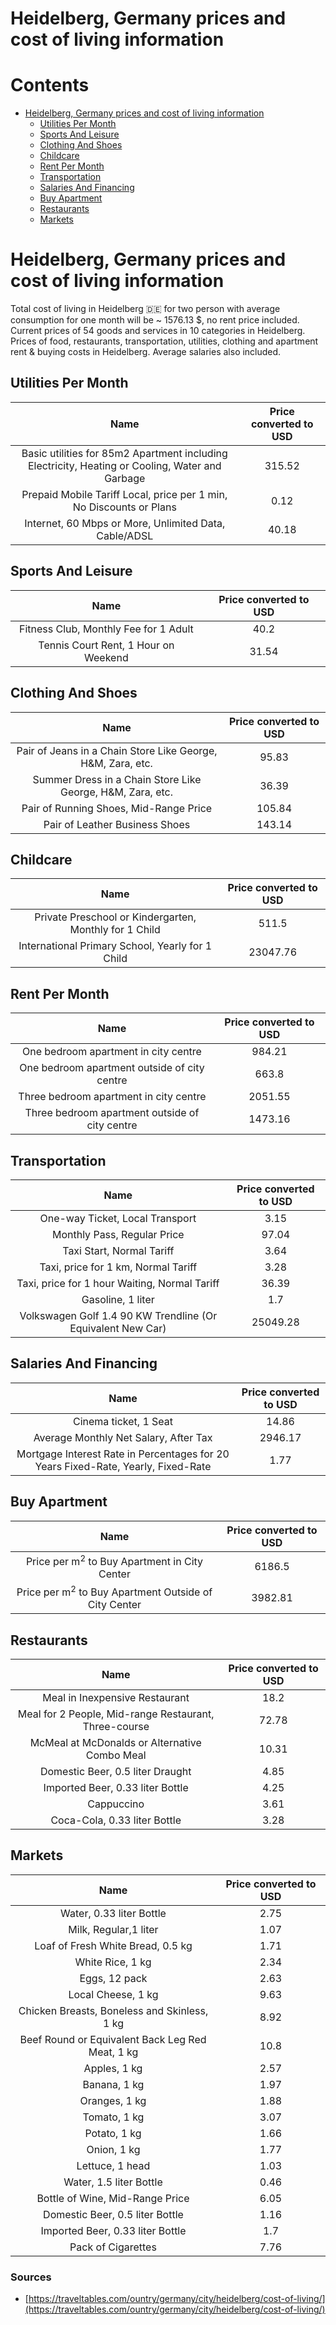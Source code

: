 
Heidelberg, Germany prices and cost of living information
=========================================================

Contents
========

* [Heidelberg, Germany prices and cost of living information](#heidelberg-germany-prices-and-cost-of-living-information)
	* [Utilities Per Month](#utilities-per-month)
	* [Sports And Leisure](#sports-and-leisure)
	* [Clothing And Shoes](#clothing-and-shoes)
	* [Childcare](#childcare)
	* [Rent Per Month](#rent-per-month)
	* [Transportation](#transportation)
	* [Salaries And Financing](#salaries-and-financing)
	* [Buy Apartment](#buy-apartment)
	* [Restaurants](#restaurants)
	* [Markets](#markets)

# Heidelberg, Germany prices and cost of living information


Total cost of living in Heidelberg 🇩🇪 for two person with average consumption for one month will be ~ 1576.13 $, no rent
 price included. Current prices of 54 goods and services in 10 categories  in Heidelberg. Prices of food, restaurants, 
transportation, utilities, clothing and apartment rent & buying costs in Heidelberg. Average salaries also included.
## Utilities Per Month
  

|Name|Price converted to USD|
| :---: | :---: |
|Basic utilities for 85m2 Apartment including Electricity, Heating or Cooling, Water and Garbage|315.52|
|Prepaid Mobile Tariff Local, price per 1 min, No Discounts or Plans|0.12|
|Internet, 60 Mbps or More, Unlimited Data, Cable/ADSL|40.18|
  

## Sports And Leisure
  

|Name|Price converted to USD|
| :---: | :---: |
|Fitness Club, Monthly Fee for 1 Adult|40.2|
|Tennis Court Rent, 1 Hour on Weekend|31.54|
  

## Clothing And Shoes
  

|Name|Price converted to USD|
| :---: | :---: |
|Pair of Jeans in a Chain Store Like George, H&M, Zara, etc.|95.83|
|Summer Dress in a Chain Store Like George, H&M, Zara, etc.|36.39|
|Pair of Running Shoes, Mid-Range Price|105.84|
|Pair of Leather Business Shoes|143.14|
  

## Childcare
  

|Name|Price converted to USD|
| :---: | :---: |
|Private Preschool or Kindergarten, Monthly for 1 Child|511.5|
|International Primary School, Yearly for 1 Child|23047.76|
  

## Rent Per Month
  

|Name|Price converted to USD|
| :---: | :---: |
|One bedroom apartment in city centre|984.21|
|One bedroom apartment outside of city centre|663.8|
|Three bedroom apartment in city centre|2051.55|
|Three bedroom apartment outside of city centre|1473.16|
  

## Transportation
  

|Name|Price converted to USD|
| :---: | :---: |
|One-way Ticket, Local Transport|3.15|
|Monthly Pass, Regular Price|97.04|
|Taxi Start, Normal Tariff|3.64|
|Taxi, price for 1 km, Normal Tariff|3.28|
|Taxi, price for 1 hour Waiting, Normal Tariff|36.39|
|Gasoline, 1 liter|1.7|
|Volkswagen Golf 1.4 90 KW Trendline (Or Equivalent New Car)|25049.28|
  

## Salaries And Financing
  

|Name|Price converted to USD|
| :---: | :---: |
|Cinema ticket, 1 Seat|14.86|
|Average Monthly Net Salary, After Tax|2946.17|
|Mortgage Interest Rate in Percentages for 20 Years Fixed-Rate, Yearly, Fixed-Rate|1.77|
  

## Buy Apartment
  

|Name|Price converted to USD|
| :---: | :---: |
|Price per m<sup>2</sup> to Buy Apartment in City Center|6186.5|
|Price per m<sup>2</sup> to Buy Apartment Outside of City Center|3982.81|
  

## Restaurants
  

|Name|Price converted to USD|
| :---: | :---: |
|Meal in Inexpensive Restaurant|18.2|
|Meal for 2 People, Mid-range Restaurant, Three-course|72.78|
|McMeal at McDonalds or Alternative Combo Meal|10.31|
|Domestic Beer, 0.5 liter Draught|4.85|
|Imported Beer, 0.33 liter Bottle|4.25|
|Cappuccino|3.61|
|Coca-Cola, 0.33 liter Bottle|3.28|
  

## Markets
  

|Name|Price converted to USD|
| :---: | :---: |
|Water, 0.33 liter Bottle|2.75|
|Milk, Regular,1 liter|1.07|
|Loaf of Fresh White Bread, 0.5 kg|1.71|
|White Rice, 1 kg|2.34|
|Eggs, 12 pack|2.63|
|Local Cheese, 1 kg|9.63|
|Chicken Breasts, Boneless and Skinless, 1 kg|8.92|
|Beef Round or Equivalent Back Leg Red Meat, 1 kg |10.8|
|Apples, 1 kg|2.57|
|Banana, 1 kg|1.97|
|Oranges, 1 kg|1.88|
|Tomato, 1 kg|3.07|
|Potato, 1 kg|1.66|
|Onion, 1 kg|1.77|
|Lettuce, 1 head|1.03|
|Water, 1.5 liter Bottle|0.46|
|Bottle of Wine, Mid-Range Price|6.05|
|Domestic Beer, 0.5 liter Bottle|1.16|
|Imported Beer, 0.33 liter Bottle|1.7|
|Pack of Cigarettes|7.76|
  

### Sources

- [https://traveltables.com/ountry/germany/city/heidelberg/cost-of-living/](https://traveltables.com/ountry/germany/city/heidelberg/cost-of-living/)
